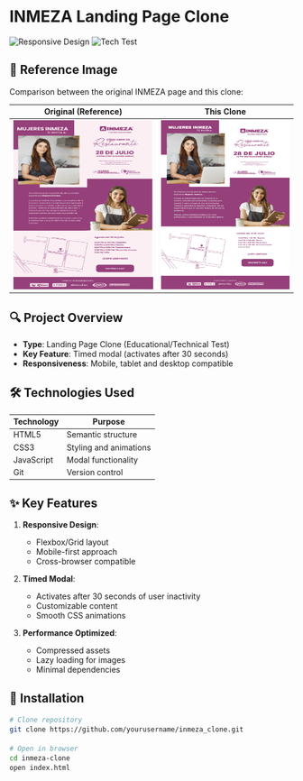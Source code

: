 # INMEZA Landing Page Clone

![Responsive Design](https://img.shields.io/badge/Responsive-Yes-brightgreen) 
![Tech Test](https://img.shields.io/badge/Purpose-Technical_Test-blue)

## 📸 Reference Image
Comparison between the original INMEZA page and this clone:

| Original (Reference) | This Clone |
|----------------------|------------|
| <img src="reference/reference.png" width="400" height="300"> | <img src="reference/clone.png" width="400" height="300"> |


## 🔍 Project Overview
- **Type**: Landing Page Clone (Educational/Technical Test)
- **Key Feature**: Timed modal (activates after 30 seconds)
- **Responsiveness**: Mobile, tablet and desktop compatible

## 🛠️ Technologies Used

| Technology | Purpose |
|------------|---------|
| HTML5 | Semantic structure |
| CSS3 | Styling and animations |
| JavaScript | Modal functionality |
| Git | Version control |

## ✨ Key Features

1. **Responsive Design**:
   - Flexbox/Grid layout
   - Mobile-first approach
   - Cross-browser compatible

2. **Timed Modal**:
   - Activates after 30 seconds of user inactivity
   - Customizable content
   - Smooth CSS animations

3. **Performance Optimized**:
   - Compressed assets
   - Lazy loading for images
   - Minimal dependencies

## 🚀 Installation

```bash
# Clone repository
git clone https://github.com/yourusername/inmeza_clone.git

# Open in browser
cd inmeza-clone
open index.html